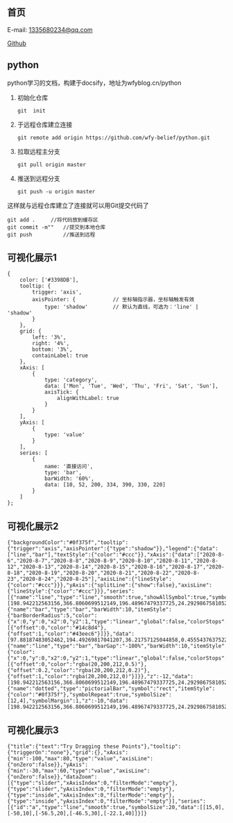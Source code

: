 ## 首页

E-mail: 1335680234@qq.com

[Github](<https://github.com/wfy-belief>)

## python
python学习的文档，构建于docsify，地址为wfyblog.cn/python

1. 初始化仓库

   ```
   git  init
   ```

2. 于远程仓库建立连接

   ```
   git remote add origin https://github.com/wfy-belief/python.git
   ```

3. 拉取远程主分支

   ```
   git pull origin master
   ```

4. 推送到远程分支

   ```
   git push -u origin master
   ```

这样就与远程仓库建立了连接就可以用Git提交代码了

```
git add .     //将代码放到缓存区
git commit -m""   //提交到本地仓库
git push          //推送到远程
```
## 可视化展示1

```chart
{
    color: ['#3398DB'],
    tooltip: {
        trigger: 'axis',
        axisPointer: {            // 坐标轴指示器，坐标轴触发有效
            type: 'shadow'        // 默认为直线，可选为：'line' | 'shadow'
        }
    },
    grid: {
        left: '3%',
        right: '4%',
        bottom: '3%',
        containLabel: true
    },
    xAxis: [
        {
            type: 'category',
            data: ['Mon', 'Tue', 'Wed', 'Thu', 'Fri', 'Sat', 'Sun'],
            axisTick: {
                alignWithLabel: true
            }
        }
    ],
    yAxis: [
        {
            type: 'value'
        }
    ],
    series: [
        {
            name: '直接访问',
            type: 'bar',
            barWidth: '60%',
            data: [10, 52, 200, 334, 390, 330, 220]
        }
    ]
};

```


## 可视化展示2




```chart
{"backgroundColor":"#0f375f","tooltip":{"trigger":"axis","axisPointer":{"type":"shadow"}},"legend":{"data":["line","bar"],"textStyle":{"color":"#ccc"}},"xAxis":{"data":["2020-8-6","2020-8-7","2020-8-8","2020-8-9","2020-8-10","2020-8-11","2020-8-12","2020-8-13","2020-8-14","2020-8-15","2020-8-16","2020-8-17","2020-8-18","2020-8-19","2020-8-20","2020-8-21","2020-8-22","2020-8-23","2020-8-24","2020-8-25"],"axisLine":{"lineStyle":{"color":"#ccc"}}},"yAxis":{"splitLine":{"show":false},"axisLine":{"lineStyle":{"color":"#ccc"}}},"series":[{"name":"line","type":"line","smooth":true,"showAllSymbol":true,"symbol":"emptyCircle","symbolSize":15,"data":[198.942212563156,366.8060699512149,196.48967479337725,24.29298675810525,168.0338457269178,153.5156766806652,223.4195712611015,181.6460561593846,213.45620369147406,82.00441926151765,157.38645624463098,183.16585974533535,239.93047972498016,179.88631616746625,123.39764182675036,113.29055089043462,280.8749699195737,325.44613516324455,176.2889275563062,69.11124457501114]},{"name":"bar","type":"bar","barWidth":10,"itemStyle":{"barBorderRadius":5,"color":{"x":0,"y":0,"x2":0,"y2":1,"type":"linear","global":false,"colorStops":[{"offset":0,"color":"#14c8d4"},{"offset":1,"color":"#43eec6"}]}},"data":[97.88187483052462,194.49269817041207,36.21757125044858,0.45554376375225303,131.02762043759824,22.75921309225599,42.58443238130387,140.9373854855118,148.98963559302598,59.79003018838185,153.09649883939764,157.64904164280122,154.48031843379954,150.11893296432376,119.31654201071376,6.402649516036796,94.86033856249989,154.7511176577258,124.59229259544351,51.35249168772948]},{"name":"line","type":"bar","barGap":"-100%","barWidth":10,"itemStyle":{"color":{"x":0,"y":0,"x2":0,"y2":1,"type":"linear","global":false,"colorStops":[{"offset":0,"color":"rgba(20,200,212,0.5)"},{"offset":0.2,"color":"rgba(20,200,212,0.2)"},{"offset":1,"color":"rgba(20,200,212,0)"}]}},"z":-12,"data":[198.942212563156,366.8060699512149,196.48967479337725,24.29298675810525,168.0338457269178,153.5156766806652,223.4195712611015,181.6460561593846,213.45620369147406,82.00441926151765,157.38645624463098,183.16585974533535,239.93047972498016,179.88631616746625,123.39764182675036,113.29055089043462,280.8749699195737,325.44613516324455,176.2889275563062,69.11124457501114]},{"name":"dotted","type":"pictorialBar","symbol":"rect","itemStyle":{"color":"#0f375f"},"symbolRepeat":true,"symbolSize":[12,4],"symbolMargin":1,"z":-10,"data":[198.942212563156,366.8060699512149,196.48967479337725,24.29298675810525,168.0338457269178,153.5156766806652,223.4195712611015,181.6460561593846,213.45620369147406,82.00441926151765,157.38645624463098,183.16585974533535,239.93047972498016,179.88631616746625,123.39764182675036,113.29055089043462,280.8749699195737,325.44613516324455,176.2889275563062,69.11124457501114]}]}
```





## 可视化展示3



```chart
{"title":{"text":"Try Dragging these Points"},"tooltip":{"triggerOn":"none"},"grid":{},"xAxis":{"min":-100,"max":80,"type":"value","axisLine":{"onZero":false}},"yAxis":{"min":-30,"max":60,"type":"value","axisLine":{"onZero":false}},"dataZoom":[{"type":"slider","xAxisIndex":0,"filterMode":"empty"},{"type":"slider","yAxisIndex":0,"filterMode":"empty"},{"type":"inside","xAxisIndex":0,"filterMode":"empty"},{"type":"inside","yAxisIndex":0,"filterMode":"empty"}],"series":[{"id":"a","type":"line","smooth":true,"symbolSize":20,"data":[[15,0],[-50,10],[-56.5,20],[-46.5,30],[-22.1,40]]}]}
```



<script>
setTimeout(function () {
    // Add shadow circles (which is not visible) to enable drag.
    myChart.setOption({
        graphic: echarts.util.map(data, function (item, dataIndex) {
            return {
                type: 'circle',
                position: myChart.convertToPixel('grid', item),
                shape: {
                    cx: 0,
                    cy: 0,
                    r: symbolSize / 2
                },
                invisible: true,
                draggable: true,
                ondrag: echarts.util.curry(onPointDragging, dataIndex),
                onmousemove: echarts.util.curry(showTooltip, dataIndex),
                onmouseout: echarts.util.curry(hideTooltip, dataIndex),
                z: 100
            };
        })
    });
}, 0);
window.addEventListener('resize', updatePosition);
myChart.on('dataZoom', updatePosition);
function updatePosition() {
    myChart.setOption({
        graphic: echarts.util.map(data, function (item, dataIndex) {
            return {
                position: myChart.convertToPixel('grid', item)
            };
        })
    });
}
function showTooltip(dataIndex) {
    myChart.dispatchAction({
        type: 'showTip',
        seriesIndex: 0,
        dataIndex: dataIndex
    });
}
function hideTooltip(dataIndex) {
    myChart.dispatchAction({
        type: 'hideTip'
    });
}
function onPointDragging(dataIndex, dx, dy) {
    data[dataIndex] = myChart.convertFromPixel('grid', this.position);
    // Update data
    myChart.setOption({
        series: [{
            id: 'a',
            data: data
        }]
    });</script>

